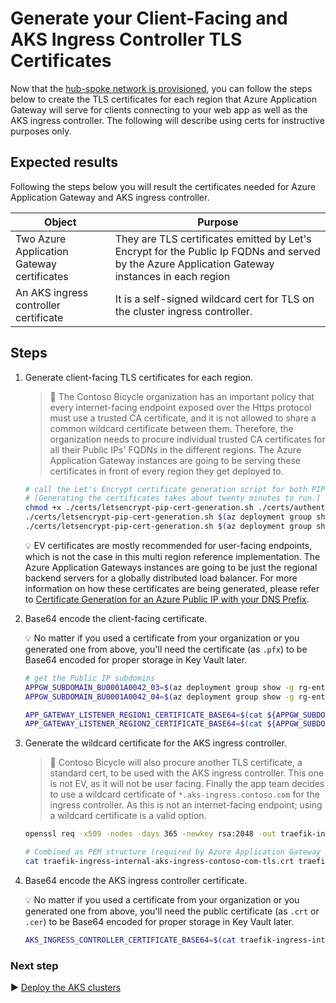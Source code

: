 # Generate your Client-Facing and AKS Ingress Controller TLS Certificates

Now that the [hub-spoke network is provisioned](./03-networking.md), you can follow the steps below to create the TLS certificates for each region that Azure Application Gateway will serve for clients connecting to your web app as well as the AKS ingress controller. The following will describe using certs for instructive purposes only.

## Expected results

Following the steps below you will result the certificates needed for Azure Application Gateway and AKS ingress controller.

| Object                                     | Purpose                                                                                                                                          |
| ------------------------------------------ | ------------------------------------------------------------------------------------------------------------------------------------------------ |
| Two Azure Application Gateway certificates | They are TLS certificates emitted by Let's Encrypt for the Public Ip FQDNs and served by the Azure Application Gateway instances in each region  |
| An AKS ingress controller certificate     | It is a self-signed wildcard cert for TLS on the cluster ingress controller.                                                            |

## Steps

1. Generate client-facing TLS certificates for each region.

   > :book: The Contoso Bicycle organization has an important policy that every internet-facing endpoint exposed over the Https protocol must use a trusted CA certificate, and it is not allowed to share a common wildcard certificate between them. Therefore, the organization needs to procure individual trusted CA certificates for all their Public IPs' FQDNs in the different regions. The Azure Application Gateway instances are going to be serving these certificates in front of every region they get deployed to.

   ```bash
   # call the Let's Encrypt certificate generation script for both PIPs' FQDNs
   # [Generating the certificates takes about twenty minutes to run.]
   chmod +x ./certs/letsencrypt-pip-cert-generation.sh ./certs/authenticator.sh
   ./certs/letsencrypt-pip-cert-generation.sh $(az deployment group show -g rg-enterprise-networking-spokes -n spoke-BU0001A0042-03 --query properties.outputs.appGatewayPublicIp.value -o tsv)
   ./certs/letsencrypt-pip-cert-generation.sh $(az deployment group show -g rg-enterprise-networking-spokes -n spoke-BU0001A0042-04 --query properties.outputs.appGatewayPublicIp.value -o tsv)
   ```

   :bulb: EV certificates are mostly recommended for user-facing endpoints, which is not the case in this multi region reference implementation. The Azure Application Gateways instances are going to be just the regional backend servers for a globally distributed load balancer. For more information on how these certificates are being generated, please refer to [Certificate Generation for an Azure Public IP with your DNS Prefix](https://github.com/mspnp/letsencrypt-pip-cert-generation).

1. Base64 encode the client-facing certificate.

   :bulb: No matter if you used a certificate from your organization or you generated one from above, you'll need the certificate (as `.pfx`) to be Base64 encoded for proper storage in Key Vault later.

   ```bash
   # get the Public IP subdomins
   APPGW_SUBDOMAIN_BU0001A0042_03=$(az deployment group show -g rg-enterprise-networking-spokes -n spoke-BU0001A0042-03 --query properties.outputs.subdomainName.value -o tsv)
   APPGW_SUBDOMAIN_BU0001A0042_04=$(az deployment group show -g rg-enterprise-networking-spokes -n spoke-BU0001A0042-04 --query properties.outputs.subdomainName.value -o tsv)

   APP_GATEWAY_LISTENER_REGION1_CERTIFICATE_BASE64=$(cat ${APPGW_SUBDOMAIN_BU0001A0042_03}.pfx | base64 | tr -d '\n')
   APP_GATEWAY_LISTENER_REGION2_CERTIFICATE_BASE64=$(cat ${APPGW_SUBDOMAIN_BU0001A0042_04}.pfx | base64 | tr -d '\n')
   ```

1. Generate the wildcard certificate for the AKS ingress controller.

   > :book: Contoso Bicycle will also procure another TLS certificate, a standard cert, to be used with the AKS ingress controller. This one is not EV, as it will not be user facing. Finally the app team decides to use a wildcard certificate of `*.aks-ingress.contoso.com` for the ingress controller. As this is not an internet-facing endpoint; using a wildcard certificate is a valid option.

   ```bash
   openssl req -x509 -nodes -days 365 -newkey rsa:2048 -out traefik-ingress-internal-aks-ingress-contoso-com-tls.crt -keyout traefik-ingress-internal-aks-ingress-contoso-com-tls.key -subj "/CN=*.aks-ingress.contoso.com/O=Contoso Aks Ingress"

   # Combined as PEM structure (required by Azure Application Gateway for backend pools)
   cat traefik-ingress-internal-aks-ingress-contoso-com-tls.crt traefik-ingress-internal-aks-ingress-contoso-com-tls.key > traefik-ingress-internal-aks-ingress-contoso-com-tls.pem
   ```

1. Base64 encode the AKS ingress controller certificate.

   :bulb: No matter if you used a certificate from your organization or you generated one from above, you'll need the public certificate (as `.crt` or `.cer`) to be Base64 encoded for proper storage in Key Vault later.

   ```bash
   AKS_INGRESS_CONTROLLER_CERTIFICATE_BASE64=$(cat traefik-ingress-internal-aks-ingress-contoso-com-tls.crt | base64 | tr -d '\n')
   ```

### Next step

:arrow_forward: [Deploy the AKS clusters](./06-aks-cluster.md)
